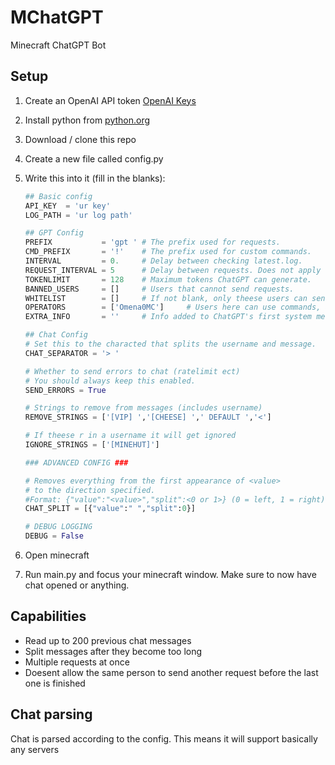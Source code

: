
# MChatGPT

 Minecraft ChatGPT Bot

## Setup

1. Create an OpenAI API token [OpenAI Keys](https://platform.openai.com/account/api-keys)
2. Install python from [python.org](https://python.org/downloads)
3. Download / clone this repo
4. Create a new file called config.py
5. Write this into it (fill in the blanks):

    ```python
    ## Basic config
    API_KEY  = 'ur key'
    LOG_PATH = 'ur log path'

    ## GPT Config
    PREFIX           = 'gpt ' # The prefix used for requests.
    CMD_PREFIX       = '!'    # The prefix used for custom commands.
    INTERVAL         = 0.     # Delay between checking latest.log.
    REQUEST_INTERVAL = 5      # Delay between requests. Does not apply to operators.
    TOKENLIMIT       = 128    # Maximum tokens ChatGPT can generate.
    BANNED_USERS     = []     # Users that cannot send requests.
    WHITELIST        = []     # If not blank, only theese users can send requests.
    OPERATORS        = ['Omena0MC']     # Users here can use commands, and can send requests
    EXTRA_INFO       = ''     # Info added to ChatGPT's first system message.

    ## Chat Config
    # Set this to the characted that splits the username and message.
    CHAT_SEPARATOR = '> '

    # Whether to send errors to chat (ratelimit ect)
    # You should always keep this enabled.
    SEND_ERRORS = True

    # Strings to remove from messages (includes username)
    REMOVE_STRINGS = ['[VIP] ','[CHEESE] ',' DEFAULT ','<']

    # If theese r in a username it will get ignored
    IGNORE_STRINGS = ['[MINEHUT]']

    ### ADVANCED CONFIG ###

    # Removes everything from the first appearance of <value>
    # to the direction specified.
    #Format: {"value":"<value>","split":<0 or 1>} (0 = left, 1 = right)
    CHAT_SPLIT = [{"value":" ","split":0}]

    # DEBUG LOGGING
    DEBUG = False

    ```

6. Open minecraft
7. Run main.py and focus your minecraft window. Make sure to now have chat opened or anything.

## Capabilities

- Read up to 200 previous chat messages
- Split messages after they become too long
- Multiple requests at once
- Doesent allow the same person to send another request before the last one is finished

## Chat parsing

Chat is parsed according to the config.
This means it will support basically any servers
